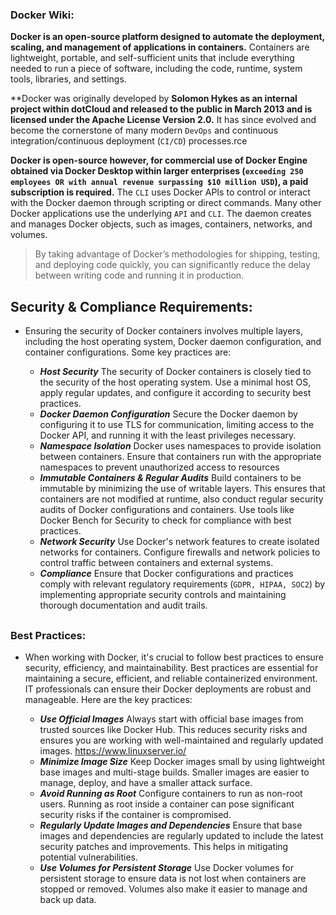 ### Docker Wiki:

**Docker is an open-source platform designed to automate the deployment, scaling, and management of applications in containers.** Containers are lightweight, portable, and self-sufficient units that include everything needed to run a piece of software, including the code, runtime, system tools, libraries, and settings.

**Docker was originally developed by **Solomon Hykes as an internal project within dotCloud and released to the public in March 2013 and is licensed under the Apache License Version 2.0.** It has since evolved and become the cornerstone of many modern `DevOps` and continuous integration/continuous deployment (`CI/CD`) processes.rce 

**Docker is open-source however, for commercial use of Docker Engine obtained via Docker Desktop within larger enterprises (`exceeding 250 employees OR with annual revenue surpassing $10 million USD`), a paid subscription is required.** The `CLI` uses Docker APIs to control or interact with the Docker daemon through scripting or direct commands. Many other Docker applications use the underlying `API` and `CLI`. The daemon creates and manages Docker objects, such as images, containers, networks, and volumes.

 > By taking advantage of Docker’s methodologies for shipping, testing, and deploying code quickly, you can significantly reduce the delay between writing code and running it in production.

 ## Security & Compliance Requirements:

- Ensuring the security of Docker containers involves multiple layers, including the host operating system, Docker daemon configuration, and container configurations. Some key practices are:
  
    - ***Host Security*** The security of Docker containers is closely tied to the security of the host operating system. Use a minimal host OS, apply regular updates, and configure it according to security best practices.
    - ***Docker Daemon Configuration*** Secure the Docker daemon by configuring it to use TLS for communication, limiting access to the Docker API, and running it with the least privileges necessary.
    - ***Namespace Isolation*** Docker uses namespaces to provide isolation between containers. Ensure that containers run with the appropriate namespaces to prevent unauthorized access to resources
    - ***Immutable Containers & Regular Audits*** Build containers to be immutable by minimizing the use of writable layers. This ensures that containers are not modified at runtime, also conduct regular security audits of Docker configurations and containers. Use tools like Docker Bench for Security to check for compliance with best practices.
    - ***Network Security*** Use Docker's network features to create isolated networks for containers. Configure firewalls and network policies to control traffic between containers and external systems.
    - ***Compliance*** Ensure that Docker configurations and practices comply with relevant regulatory requirements (`GDPR, HIPAA, SOC2`) by implementing appropriate security controls and maintaining thorough documentation and audit trails.
 ##

### Best Practices:

- When working with Docker, it's crucial to follow best practices to ensure security, efficiency, and maintainability. Best practices are essential for maintaining a secure, efficient, and reliable containerized environment. IT professionals can ensure their Docker deployments are robust and manageable. Here are the key practices:
  
    - ***Use Official Images*** Always start with official base images from trusted sources like Docker Hub. This reduces security risks and ensures you are working with well-maintained and regularly updated images. https://www.linuxserver.io/
    - ***Minimize Image Size*** Keep Docker images small by using lightweight base images and multi-stage builds. Smaller images are easier to manage, deploy, and have a smaller attack surface.
    - ***Avoid Running as Root*** Configure containers to run as non-root users. Running as root inside a container can pose significant security risks if the container is compromised.
    - ***Regularly Update Images and Dependencies*** Ensure that base images and dependencies are regularly updated to include the latest security patches and improvements. This helps in mitigating potential vulnerabilities.
    - ***Use Volumes for Persistent Storage*** Use Docker volumes for persistent storage to ensure data is not lost when containers are stopped or removed. Volumes also make it easier to manage and back up data.
##
